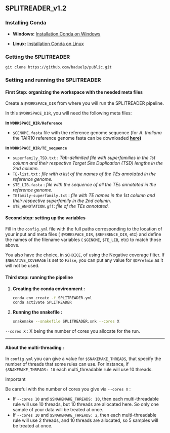 ## SPLITREADER_v1.2

### Installing Conda

- **Windows:** [Installation Conda on Windows](https://docs.conda.io/projects/conda/en/latest/user-guide/install/windows.html)

- **Linux:** [Installation Conda on Linux](https://docs.conda.io/projects/conda/en/latest/user-guide/install/linux.html)

### Getting the SPLITREADER

`git clone https://github.com/baduelp/public.git`

### Setting and running the SPLITREADER 

#### First Step: organizing the workspace with the needed meta files

Create a `$WORKSPACE_DIR` from where you will run the SPLITREADER pipeline.

In this `$WORKSPACE_DIR`, you will need the following meta files:

**in `WORKSPACE_DIR/Reference`**

- `$GENOME.fasta` file with the reference genome sequence (for *A. thaliana* the TAIR10 reference genome fasta can be downloaded **[here](https://www.arabidopsis.org/download/index-auto.jsp?dir=%2Fdownload_files%2FGenes%2FTAIR10_genome_release%2FTAIR10_chromosome_files))**

**in `WORKSPACE_DIR/TE_sequence`**

- `superfamily_TSD.txt` : *Tab-delimited file with superfamilies in the 1st column and their respective Target Site Duplication (TSD) lengths in the 2nd column.*
- `TE-list.txt` : *file with a list of the names of the TEs annotated in the reference genome.*
- `$TE_LIB.fasta` : *file with the sequence of all the TEs annotated in the reference genome.*
- `TEfamily-superfamily.txt` : *file with TE names in the 1st column and their respective superfamily in the 2nd column.*
- `$TE_ANNOTATION.gff`: *file of the TEs annotated.*

#### Second step: setting up the variables

Fill in the `config.yml` file with the full paths corresponding to the location of your input and meta files ( `$WORKSPACE_DIR`, `$REFERENCE_DIR`, etc) and define the names of the filename variables ( `$GENOME`, `$TE_LIB`, etc) to match those above.

You also have the choice, in `$CHOICE`, of using the Negative coverage filter. If `$NEGATIVE_COVERAGE` is set to `False`, you can put any value for `$DPrefmin` as it will not be used.

#### Third step: running the pipeline

1. **Creating the conda environment :**

    ```bash
    conda env create -f SPLITREADER.yml
    conda activate SPLITREADER
    ```

2. **Running the snakefile :**

    ```bash
    snakemake --snakefile SPLITREADER.snk --cores X
    ```
`--cores X` : X being the number of cores you allocate for the run. 

--------------

#### About the multi-threading :

In `config.yml` you can give a value for `$SNAKEMAKE_THREADS`, that specify the number of threads that some rules can use. For instance, if `$SNAKEMAKE_THREADS: 10` each multi_threadable rule will use 10 threads.

> [!IMPORTANT]
> Be careful with the number of cores you give via `--cores X` :
> - If `--cores 10` and `$SNAKEMAKE_THREADS: 10`, then each multi-threadable rule will use 10 threads, but 10 threads are allocated here. So only one sample of your data will be treated at once.
> - If `--cores 10` and `$SNAKEMAKE_THREADS: 2`, then each multi-threadable rule will use 2 threads, and 10 threads are allocated, so 5 samples will be treated at once. 
